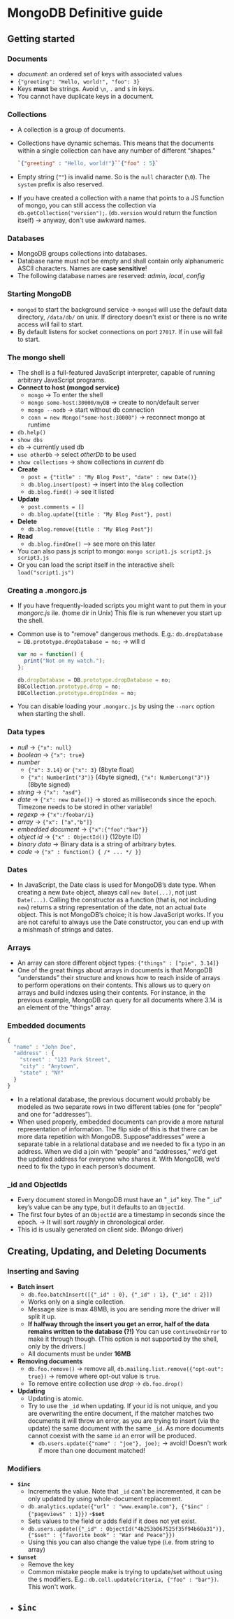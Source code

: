 # MongoDB Definitive guide

## Getting started

### Documents

- _document_: an ordered set of keys with associated values
- `{"greeting": "Hello, world!", "foo": 3}`
- Keys **must** be strings. Avoid `\n`, `.` and `$` in keys.
- You cannot have duplicate keys in a document.

### Collections

- A collection is a group of documents.
- Collections have dynamic schemas. This means that the documents within a single collection can have any number of different “shapes.”

  ```json
  `{"greeting" : "Hello, world!"}``{"foo" : 5}`
  ```

- Empty string (`""`) is invalid name. So is the `null` character (`\0`). The `system` prefix is also reserved.
- If you have created a collection with a name that points to a JS function of mongo, you can still access the collection via `db.getCollection("version");`. (`db.version` would return the function itself) -> anyway, don't use awkward names.

### Databases

- MongoDB groups collections into databases.
- Database name must not be empty and shall contain only alphanumeric ASCII characters. Names are **case sensitive**!
- The following database names are reserved: _admin_, _local_, _config_

### Starting MongoDB

- `mongod` to start the background service -> `mongod` will use the default data directory, `/data/db/` on unix. If directory doesn't exist or there is no write access will fail to start.
- By default listens for socket connections on port `27017`. If in use will fail to start.

### The mongo shell

- The shell is a full-featured JavaScript interpreter, capable of running arbitrary JavaScript programs.
- **Connect to host (mongod service)**
  - `mongo` -> To enter the shell
  - `mongo some-host:30000/myDB` -> create to non/default server
  - `mongo --nodb` -> start without db connection
  - `conn = new Mongo("some-host:30000")` -> reconnect mongo at runtime
- `db.help()`
- `show dbs`
- `db` -> currently used db
- `use otherDb` -> select _otherDb_ to be used
- `show collections` -> show collections in _current_ db
- **Create**
  - `post = {"title" : "My Blog Post", "date" : new Date()}`
  - `db.blog.insert(post)` -> insert into the `blog` collection
  - `db.blog.find()` -> see it listed
- **Update**
  - `post.comments = []`
  - `db.blog.update({title : "My Blog Post"}, post)`
- **Delete**
  - `db.blog.remove({title : "My Blog Post"})`
- **Read**
  - `db.blog.findOne()` --> see more on this later
- You can also pass js script to mongo: `mongo script1.js script2.js script3.js`
- Or you can load the script itself in the interactive shell: `load("script1.js")`

### Creating a .mongorc.js

- If you have frequently-loaded scripts you might want to put them in your _mongorc.js_ ile. (home dir in Unix) This file is run whenever you start up the shell.
- Common use is to "remove" dangerous methods. E.g.: `db.dropDatabase = DB.prototype.dropDatabase = no;` -> will d

  ```js
  var no = function() {
    print("Not on my watch.");
  };

  db.dropDatabase = DB.prototype.dropDatabase = no;
  DBCollection.prototype.drop = no;
  DBCollection.prototype.dropIndex = no;
  ```

- You can disable loading your `.mongorc.js` by using the `--norc` option when starting the shell.

### Data types

- _null_ -> `{"x": null}`
- _boolean_ -> `{"x": true}`
- _number_
  - `{"x": 3.14}` or `{"x": 3}` (8byte float)
  - `{"x": NumberInt("3")}` (4byte signed), `{"x": NumberLong("3")}` (8byte signed)
- _string_ -> `{"x": "asd"}`
- _date_ -> `{"x": new Date()}` -> stored as milliseconds since the epoch. Timezone needs to be stored in other variable!
- _regexp_ -> `{"x":/foobar/i}`
- _array_ -> `{"x": ["a","b"]}`
- _embedded document_ -> `{"x":{"foo":"bar"}}`
- _object id_ -> `{"x" : ObjectId()}` (12byte ID)
- _binary data_ -> Binary data is a string of arbitrary bytes.
- _code_ -> `{"x" : function() { /* ... */ }}`

### Dates

- In JavaScript, the Date class is used for MongoDB’s date type. When creating a new `Date` object, always call `new Date(...)`, not just `Date(...)`. Calling the constructor as a function (that is, not including `new`) returns a string representation of the date, not an actual `Date` object. This is not MongoDB’s choice; it is how JavaScript works. If you are not careful to always use the Date constructor, you can end up with a mishmash of strings and dates.

### Arrays

- An array can store different object types: `{"things" : ["pie", 3.14]}`
- One of the great things about arrays in documents is that MongoDB “understands” their structure and knows how to reach inside of arrays to perform operations on their contents. This allows us to query on arrays and build indexes using their contents. For instance, in the previous example, MongoDB can query for all documents where 3.14 is an element of the "things" array.

### Embedded documents

```js
{
  "name" : "John Doe",
  "address" : {
    "street" : "123 Park Street",
    "city" : "Anytown",
    "state" : "NY"
  }
}
```

- In a relational database, the previous document would probably be modeled as two separate rows in two different tables (one for “people” and one for “addresses”).
- When used properly, embedded documents can provide a more natural representation of information. The flip side of this is that there can be more data repetition with MongoDB. Suppose“addresses” were a separate table in a relational database and we needed to fix a typo in an address. When we did a join with “people” and “addresses,” we’d get the updated address for everyone who shares it. With MongoDB, we’d need to fix the typo in each person’s document.

### \_id and ObjectIds

- Every document stored in MongoDB must have an "`_id`" key. The "`_id`" key’s value can be any type, but it defaults to an `ObjectId`.
- The first four bytes of an `ObjectId` are a timestamp in seconds since the epoch. -> It will sort _roughly_ in chronological order.
- This id is usually generated on client side. (Mongo driver)

## Creating, Updating, and Deleting Documents

### Inserting and Saving

- **Batch insert**
  - `db.foo.batchInsert([{"_id" : 0}, {"_id" : 1}, {"_id" : 2}])`
  - Works only on a single collection.
  - Message size is max 48MB, is you are sending more the driver will split it up.
  - **If halfway through the insert you get an error, half of the data remains written to the database (?!)** You can use `continueOnError` to make it through though. (This option is not supported by the shell, only by the drivers.)
  - All documents must be under **16MB**
- **Removing documents**
  - `db.foo.remove()` -> remove all, `db.mailing.list.remove({"opt-out": true})` -> remove where opt-out value is `true`.
  - To remove entire collection use _drop_ -> `db.foo.drop()`
- **Updating**
  - Updating is atomic.
  - Try to use the `_id` when updating. If your id is not unique, and you are overwriting the entire document, if the matcher matches two documents it will throw an error, as you are trying to insert (via the update) the same document with the same `_id`. As more documents cannot coexist with the same `id` an error will be produced.
    - `db.users.update({"name" : "joe"}, joe);` -> avoid! Doesn't work if more than one document matched!

### Modifiers

- **`$inc`**
  - Increments the value. Note that `_id` can't be incremented, it can be only updated by using whole-document replacement.
  - `db.analytics.update({"url" : "www.example.com"}, {"$inc" : {"pageviews" : 1}})` -**`$set`**
  - Sets values to the field or adds field if it does not yet exist.
  - `db.users.update({"_id" : ObjectId("4b253b067525f35f94b60a31")}, {"$set" : {"favorite book" : "War and Peace"}})`
  - Using this you can also change the value type (i.e. from string to array)
- **`$unset`**
  - Remove the key
  - Common mistake people make is trying to update/set without using the `$` modifiers. E.g.: `db.coll.update(criteria, {"foo" : "bar"})`. This won't work.
- **`$inc`**
  -
